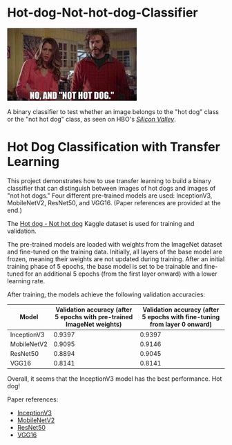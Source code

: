 # Hot-dog-Not-hot-dog-Classifier

![Not hot dog](images/not_hot_dog.jpeg)

A binary classifier to test whether an image belongs to the "hot dog" class or the "not hot dog" class, as seen on HBO's [*Silicon Valley*](https://www.bing.com/videos/riverview/relatedvideo?&q=hot+dog+not+a+hot+god+silicon+valley&&mid=162A96163FFFB5F6FCB1162A96163FFFB5F6FCB1&&FORM=VRDGAR).

# Hot Dog Classification with Transfer Learning

This project demonstrates how to use transfer learning to build a binary classifier that can distinguish between images of hot dogs and images of "not hot dogs." Four different pre-trained models are used: InceptionV3, MobileNetV2, ResNet50, and VGG16. (Paper references are provided at the end.)

The [Hot dog - Not hot dog](https://www.kaggle.com/datasets/dansbecker/hot-dog-not-hot-dog) Kaggle dataset is used for training and validation.

The pre-trained models are loaded with weights from the ImageNet dataset and fine-tuned on the training data. Initially, all layers of the base model are frozen, meaning their weights are not updated during training. After an initial training phase of 5 epochs, the base model is set to be trainable and fine-tuned for an additional 5 epochs (from the first layer onward) with a lower learning rate.

After training, the models achieve the following validation accuracies:

| Model       | Validation accuracy (after 5 epochs with pre-trained ImageNet weights) | Validation accuracy (after 5 epochs with fine-tuning from layer 0 onward) |
|-------------|-----------------------------------------------------------------------|---------------------------------------------------------------------------|
| InceptionV3 | 0.9397                                                                | 0.9397                                                                    |
| MobileNetV2 | 0.9095                                                                | 0.9146                                                                    |
| ResNet50    | 0.8894                                                                | 0.9045                                                                    |
| VGG16       | 0.8141                                                                | 0.8141                                                                    |


Overall, it seems that the InceptionV3 model has the best performance. Hot dog! 

Paper references:
- [InceptionV3](https://arxiv.org/pdf/1409.4842.pdf)
- [MobileNetV2](https://arxiv.org/pdf/1704.04861.pdf)
- [ResNet50](https://arxiv.org/pdf/1512.03385.pdf)
- [VGG16](https://arxiv.org/pdf/1409.1556.pdf)


